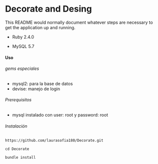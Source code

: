 # Decorate and Desing 

This README would normally document whatever steps are necessary to get the
application up and running.

* Ruby 2.4.0

* MySQL 5.7

#### Uso

###### gems especiales

* mysql2: para la base de datos 
* devise: manejo de login

###### Prerequisitos

* mysql instalado con user: root y password: root

###### Instalación 

`https://github.com/laurasofia180/Decorate.git`


`cd Decorate`


`bundle install`


